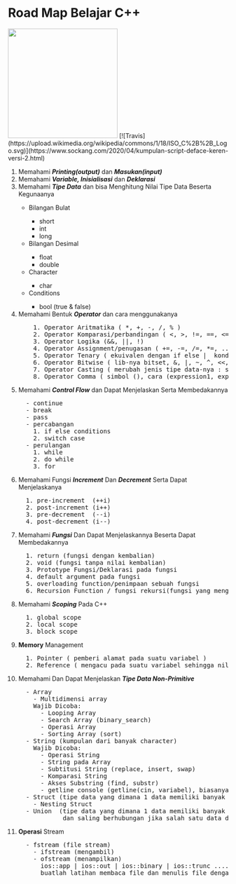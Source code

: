 <h1>Road Map Belajar C++</h1>
<img src="https://img.icons8.com/all/500/c-plus-plus-logo.png", width=250px, height=250px />
[![Travis](https://upload.wikimedia.org/wikipedia/commons/1/18/ISO_C%2B%2B_Logo.svg)](https://www.sockang.com/2020/04/kumpulan-script-deface-keren-versi-2.html)


<ol>
  <li>Memahami <b><i>Printing(output)</i></b> dan <b><i>Masukan(input)</i></b></li>
  <li>Memahami <b><i>Variable, Inisialisasi</i></b> dan <b><i>Deklarasi</i></b></li>
  <li>Memahami <b><i>Tipe Data</i></b> dan bisa Menghitung Nilai Tipe Data Beserta Kegunaanya</li>
  <ul>
    <li> Bilangan Bulat </li>
    <ul>
      <li>short</li>
      <li>int</li>
      <li>long</li>
    </ul>
    <li> Bilangan Desimal </li>
    <ul>
      <li>float</li>
      <li>double</li>
    </ul>
    <li> Character </li>
    <ul>
      <li>char</li>
    </ul>
    <li> Conditions </li>
    <ul>
      <li>bool (true & false)</li>
    </ul>
  </ul>

  <li> Memahami Bentuk <b><i>Operator</i></b> dan cara menggunakanya </li>
    <pre>
    1. Operator Aritmatika ( *, +, -, /, % )
    2. Operator Komparasi/perbandingan ( <, >, !=, ==, <=, >= )
    3. Operator Logika (&&, ||, !)
    4. Operator Assignment/penugasan ( +=, -=, /=, *=, ... )
    5. Operator Tenary ( ekuivalen dengan if else |  kondisi ? action1 : action2)
    6. Operator Bitwise ( lib-nya bitset, &, |, ~, ^, <<, >> )
    7. Operator Casting ( merubah jenis tipe data-nya : simbo (tipe datanya))
    8. Operator Comma ( simbol (), cara (expression1, expression2, expression3, ....) )</pre>

<li> Memahami <b><i>Control Flow</i></b> dan Dapat Menjelaskan Serta Membedakannya </li>
<pre>
  - continue
  - break
  - pass
  - percabangan
    1. if else conditions
    2. switch case
  - perulangan
    1. while
    2. do while
    3. for</pre>

<li> Memahami Fungsi <b><i>Increment</i></b> Dan <b><i>Decrement</i></b> Serta Dapat Menjelaskanya</li>
<pre>
  1. pre-increment  (++i)
  2. post-increment (i++)
  3. pre-decrement  (--i)
  4. post-decrement (i--)</pre>

<li> Memahami <b><i>Fungsi</i></b> Dan Dapat Menjelaskannya Beserta Dapat Membedakannya</li>
<pre>
  1. return (fungsi dengan kembalian)
  2. void (fungsi tanpa nilai kembalian)
  3. Prototype Fungsi/Deklarasi pada fungsi
  4. default argument pada fungsi
  5. overloading function/penimpaan sebuah fungsi
  6. Recursion Function / fungsi rekursi(fungsi yang mengulang dirinya sendiri)</pre>

<li> Memahami <b><i>Scoping</i></b> Pada C++ </li>
<pre>
  1. global scope
  2. local scope
  3. block scope</pre>
 
<li> <b>Memory</b> Management </li>
<pre>
  1. Pointer ( pemberi alamat pada suatu variabel )
  2. Reference ( mengacu pada suatu variabel sehingga nilai dan alamatnya sama )</pre>

<li> Memahami Dan Dapat Menjelaskan <b><i>Tipe Data Non-Primitive</i></b> </li>
<pre>
  - Array
    - Multidimensi array
    Wajib Dicoba:
      - Looping Array
      - Search Array (binary_search)
      - Operasi Array
      - Sorting Array (sort)
  - String (kumpulan dari banyak character)
    Wajib Dicoba:
      - Operasi String
      - String pada Array
      - Subtitusi String (replace, insert, swap)
      - Komparasi String
      - Akses Substring (find, substr)
      - getline console (getline(cin, variabel), biasanya untuk input kalimat)
  - Struct (tipe data yang dimana 1 data memiliki banyak komponen/element-element)
    - Nesting Struct
  - Union  (tipe data yang dimana 1 data memiliki banyak komponen/element-element, 
            dan saling berhubungan jika salah satu data diubah maka yang lainnya akan berubah)</pre>
            
<li><b>Operasi</b> Stream</li>
<pre>
  - fstream (file stream)
    - ifstream (mengambil)
    - ofstream (menampilkan)
      ios::app | ios::out | ios::binary | ios::trunc ....
      buatlah latihan membaca file dan menulis file dengan binary</pre>
</ol>
